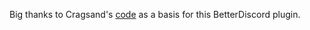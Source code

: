 Big thanks to Cragsand's [code]([https://example.com/docs](https://greasyfork.org/en/scripts/539762-discord-force-single-color-usernames-disable-gradient-role-colors)) as a basis for this BetterDiscord plugin.
